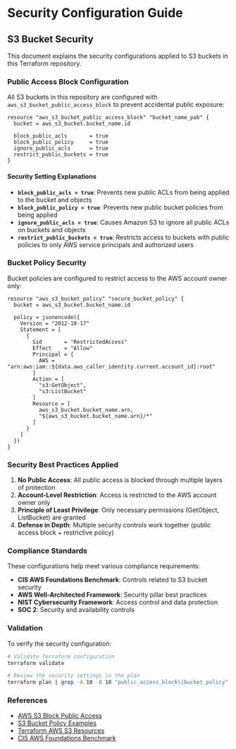 # Security Configuration Guide

## S3 Bucket Security

This document explains the security configurations applied to S3 buckets in this Terraform repository.

### Public Access Block Configuration

All S3 buckets in this repository are configured with `aws_s3_bucket_public_access_block` to prevent accidental public exposure:

```hcl
resource "aws_s3_bucket_public_access_block" "bucket_name_pab" {
  bucket = aws_s3_bucket.bucket_name.id

  block_public_acls       = true
  block_public_policy     = true
  ignore_public_acls      = true
  restrict_public_buckets = true
}
```

#### Security Setting Explanations

- **`block_public_acls = true`**: Prevents new public ACLs from being applied to the bucket and objects
- **`block_public_policy = true`**: Prevents new public bucket policies from being applied  
- **`ignore_public_acls = true`**: Causes Amazon S3 to ignore all public ACLs on buckets and objects
- **`restrict_public_buckets = true`**: Restricts access to buckets with public policies to only AWS service principals and authorized users

### Bucket Policy Security

Bucket policies are configured to restrict access to the AWS account owner only:

```hcl
resource "aws_s3_bucket_policy" "secure_bucket_policy" {
  bucket = aws_s3_bucket.bucket_name.id

  policy = jsonencode({
    Version = "2012-10-17"
    Statement = [
      {
        Sid       = "RestrictedAccess"
        Effect    = "Allow"
        Principal = {
          AWS = "arn:aws:iam::${data.aws_caller_identity.current.account_id}:root"
        }
        Action = [
          "s3:GetObject",
          "s3:ListBucket"
        ]
        Resource = [
          aws_s3_bucket.bucket_name.arn,
          "${aws_s3_bucket.bucket_name.arn}/*"
        ]
      }
    ]
  })
}
```

### Security Best Practices Applied

1. **No Public Access**: All public access is blocked through multiple layers of protection
2. **Account-Level Restriction**: Access is restricted to the AWS account owner only
3. **Principle of Least Privilege**: Only necessary permissions (GetObject, ListBucket) are granted
4. **Defense in Depth**: Multiple security controls work together (public access block + restrictive policy)

### Compliance Standards

These configurations help meet various compliance requirements:

- **CIS AWS Foundations Benchmark**: Controls related to S3 bucket security
- **AWS Well-Architected Framework**: Security pillar best practices
- **NIST Cybersecurity Framework**: Access control and data protection
- **SOC 2**: Security and availability controls

### Validation

To verify the security configuration:

```bash
# Validate Terraform configuration
terraform validate

# Review the security settings in the plan
terraform plan | grep -A 10 -B 10 "public_access_block\|bucket_policy"
```

### References

- [AWS S3 Block Public Access](https://docs.aws.amazon.com/AmazonS3/latest/userguide/access-control-block-public-access.html)
- [S3 Bucket Policy Examples](https://docs.aws.amazon.com/AmazonS3/latest/userguide/bucket-policy-examples.html)
- [Terraform AWS S3 Resources](https://registry.terraform.io/providers/hashicorp/aws/latest/docs/resources/s3_bucket)
- [CIS AWS Foundations Benchmark](https://docs.cisecurity.org/en-us/benchmarks/browse/aws)